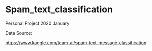 # Spam_text_classification
Personal Project 2020 January

Data Source: 

https://www.kaggle.com/team-ai/spam-text-message-classification

